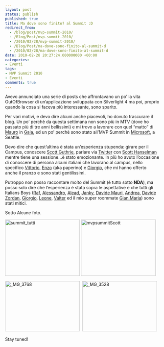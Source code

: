 ```yaml
---
layout: post
status: publish
published: true
title: Ma dove sono finito? al Summit :D
redirect_from: 
  - /blog/post/mvp-summit-2010/
  - /Blog/Post/mvp-summit-2010/
  - /2010/02/28/mvp-summit-2010/
  - /Blog/Post/ma-dove-sono-finito-al-summit-d
  - /2010/02/28/ma-dove-sono-finito-al-summit-d
date: 2010-02-28 20:27:24.000000000 +00:00
categories:
- Eventi
tags:
- MVP Summit 2010
- Eventi
comments: true
---
```

<p>Avevo annunciato una serie di posts che affrontavano un po’ la vita OutOfBrowser di un’applicazione sviluppata con Silverlight 4 ma poi, proprio quando la cosa si faceva più interessante, sono sparito.</p>  <p>Per vari motivi, e devo dire alcuni anche piacevoli, ho dovuto trascurare il blog. Un po’ perchè da questa settimana non sono più in MTV (dove ho passato più di tre anni bellissimi) e mi trovo a lavorare con quel “matto” di <a title="Mauro Servienti" href="http://topics.it/" rel="nofollow friend met co-worker colleague" target="_new">Mauro</a> in <a title="Gaia" href="http://www.gaia.is.it" rel="nofollow" target="_blank">Gaia</a>, ed un po’ perchè sono stato all’MVP Summit in <a title="Microsoft Corporation" href="http://www.microsoft.com" rel="nofollow" target="_blank">Microsoft</a>, a Seattle.</p>  <p>Devo dire che quest’ultima è stata un’esperienza stupenda: girare per il Campus, conoscere <a title="Scott Guthrie" href="http://weblogs.asp.net/scottgu/" rel="nofollow met muse" target="_new">Scott Guthrie</a>, parlare via <a title="Twitter" href="http://www.twitter.com/imperugo" rel="nofollow" target="_blank">Twitter</a> con <a title="Scott Hanselman" href="http://www.hanselman.com/blog/" rel="nofollow met muse" target="_new">Scott Hanselman</a> mentre tiene una sessione…è stato emozionante. In più ho avuto l’occasione di conoscere di persona alcuni italiani che lavorano al campus, nello specifico <a title="Vittorio Bertocci" href="http://blogs.msdn.com/vbertocci/" rel="nofollow met colleague" target="_new">Vittorio</a>, <a title="Enzo Lombardi" href="http://aovestdipaperino.com/" rel="nofollow met" target="_new">Enzo</a> (aka paperino) e <a title="Giorgio Sardo" href="http://blogs.msdn.com/giorgio/" rel="nofollow friend met colleague" target="_new">Giorgio</a>, che mi hanno offerto anche il pranzo e sono stati gentilissimi.</p>  <p>Putroppo non posso raccontare molto del Summit (è tutto sotto <strong>NDA</strong>), ma posso solo dire che l’esperienza è stata sopra le aspettative e che tutti gli Italians Boys (<a title="Raffaele Rialdi" href="http://blogs.ugidotnet.org/raffaele/Default.aspx" rel="nofollow friend met co-worker" target="_new">Raf</a>, <a title="Alessandro Del Sole" href="http://community.visual-basic.it/Alessandro" rel="nofollow friend met co-worker" target="_new">Alessandro</a>, <a title="Alessandro Teglia" href="http://blogs.technet.com/alead_msft/default.aspx" rel="nofollow friend met" target="_new">Alead</a>, <a title="Giancarlo Sudano" href="http://blogs.ugidotnet.org/janky" rel="nofollow friend met co-worker colleague" target="_new">Janky</a>, <a title="Davide Mauri" href="http://www.davidemauri.it/" rel="nofollow friend met co-worker" target="_new">Davide Mauri</a>, <a title="Andrea Boschin" href="http://blog.boschin.it/" rel="nofollow friend met co-worker" target="_new">Andrea</a>, <a title="Davide Zordan" href="http://www.davidezordan.net/blog/" rel="nofollow friend met co-worker" target="_new">Davide Zordan</a>, <a title="Giorgio Garcia-Agreda" href="http://it.linkedin.com/pub/giorgio-garcia-agreda/0/519/B53" rel="nofollow friend met co-worker" target="_new">Giorgio</a>, <a title="Leone Randazzo" href="http://www.linkedin.com/ppl/webprofile?vmi=&amp;id=1304566&amp;pvs=pp&amp;authToken=gmdh&amp;authType=name&amp;locale=en_US&amp;trk=ppro_viewmore&amp;lnk=vw_pprofile" rel="nofollow friend met co-worker" target="_new">Leone</a>, <a title="Valter Minute" href="http://geekswithblogs.net/WindowsEmbeddedCookbook/Default.aspx" rel="nofollow friend met co-worker" target="_new">Valter</a> ed il mio super roommate <a title="Gian Maria Ricci" href="http://www.codewrecks.com/blog/index.php" rel="nofollow friend met co-worker colleague" target="_new">Gian Maria</a>) sono stati mitici.</p>  <p>Sotto Alcune foto.</p>  <p><a href="http://www.tostring.it/Content/Uploaded/image//imperugo/summit_tutti_2.jpg" rel="shadowbox[mvpSummit2010]"><img style="border-right-width: 0px; display: inline; border-top-width: 0px; border-bottom-width: 0px; border-left-width: 0px" title="summit_tutti" border="0" alt="summit_tutti" src="http://www.tostring.it/Content/Uploaded/image//imperugo/summit_tutti_thumb.jpg" width="244" height="184" /></a>&#160;<a href="http://www.tostring.it/Content/Uploaded/image//imperugo/mvpsummitScott_2.jpg" rel="shadowbox[mvpSummit2010]"><img style="border-right-width: 0px; display: inline; border-top-width: 0px; border-bottom-width: 0px; border-left-width: 0px" title="mvpsummitScott" border="0" alt="mvpsummitScott" src="http://www.tostring.it/Content/Uploaded/image//imperugo/mvpsummitScott_thumb.jpg" width="244" height="184" /></a></p>  <p><a href="http://www.tostring.it/Content/Uploaded/image//imperugo/_MG_3768.jpg" rel="shadowbox[mvpSummit2010]"><img style="border-right-width: 0px; display: inline; border-top-width: 0px; border-bottom-width: 0px; border-left-width: 0px" title="_MG_3768" border="0" alt="_MG_3768" src="http://www.tostring.it/Content/Uploaded/image//imperugo/_MG_3768_thumb.jpg" width="244" height="164" /></a>&#160; <a href="http://www.tostring.it/Content/Uploaded/image//imperugo/_MG_3528.jpg" rel="shadowbox[mvpSummit2010]"><img style="border-right-width: 0px; display: inline; border-top-width: 0px; border-bottom-width: 0px; border-left-width: 0px" title="_MG_3528" border="0" alt="_MG_3528" src="http://www.tostring.it/Content/Uploaded/image//imperugo/_MG_3528_thumb.jpg" width="244" height="164" /></a></p>  <p>Stay tuned!</p>
